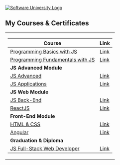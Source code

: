 <a href="https://softuni.bg/curriculum" rel="Courses"><img src="https://softuni.bg/content/images/svg-logos/software-university-logo.svg?sanitize=true" alt="Software University Logo"></a>
<h2> My Courses & Certificates </h2>

<table>
<tr>
<td>

| **Course**                                                            | **Link**                                                   |
| --------------------------------------------------------------------- | ---------------------------------------------------------- |
| <a href="https://softuni.bg/trainings/4149/programming-basics-with-javascript-april-2023" > Programming Basics with JS </a>        | <a href="https://softuni.bg/certificates/details/173290/08f30a6d"> Link</a> |
| <a href="https://softuni.bg/trainings/4218/programming-fundamentals-september-2023"> Programming Fundamentals with JS </a> | <a href="https://softuni.bg/certificates/details/194310/93226b55"> Link</a> |
| **JS Advanced Module** |
| <a href="https://softuni.bg/trainings/4372/js-advanced-january-2024"> JS Advanced </a>  | <a href="https://softuni.bg/certificates/details/203212/93fc9b03"> Link</a> |
| <a href="https://softuni.bg/trainings/4373/js-applications-february-2024"> JS Applications </a>  | <a href="https://softuni.bg/certificates/details/209493/04d81013"> Link</a> |
| **JS Web Module** |
| <a href="https://softuni.bg/certificates/details/218245/d8e1d3cc"> JS Back-End </a>  | <a href="https://softuni.bg/certificates/details/218245/d8e1d3cc"> Link</a> |
| <a href="https://softuni.bg/certificates/details/223023/3fa17733"> ReactJS </a>  | <a href="https://softuni.bg/certificates/details/223023/3fa17733"> Link</a> |
| **Front-End Module** |
| <a href="https://softuni.bg/certificates/details/218373/3ce98ad2"> HTML & CSS </a>  | <a href="https://softuni.bg/certificates/details/218373/3ce98ad2"> Link</a> |
| <a href="#"> Angular </a>  | <a href="#"> Link</a> |
| **Graduation & Diploma** |
| <a href="https://softuni.bg/curriculum"> JS Full-Stack Web Developer </a>  | <a href="#"> Link</a> |


</td>
</tr>
</table>


